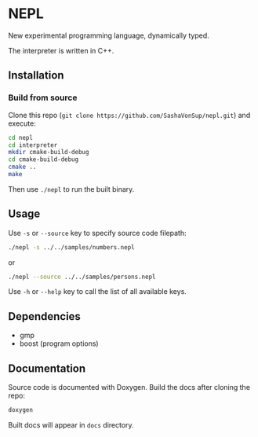 # NEPL

New experimental programming language, dynamically typed.

The interpreter is written in C++.

## Installation

### Build from source

Clone this repo (`git clone https://github.com/SashaVonSup/nepl.git`) and execute:
```sh
cd nepl
cd interpreter
mkdir cmake-build-debug
cd cmake-build-debug
cmake ..
make
```
Then use `./nepl` to run the built binary.

## Usage

Use `-s` or `--source` key to specify source code filepath:
```sh
./nepl -s ../../samples/numbers.nepl
```
or
```sh
./nepl --source ../../samples/persons.nepl
```

Use `-h` or `--help` key to call the list of all available keys.

## Dependencies

- gmp
- boost (program options)

## Documentation

Source code is documented with Doxygen. Build the docs after cloning the repo:
```sh
doxygen
```
Built docs will appear in `docs` directory.
